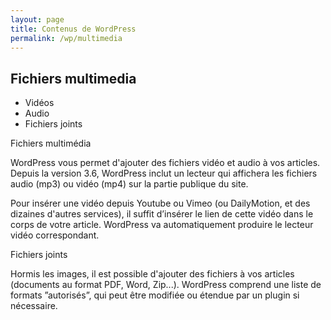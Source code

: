 ```yaml
---
layout: page
title: Contenus de WordPress
permalink: /wp/multimedia
---
```


Fichiers multimedia
---

- Vidéos
- Audio
- Fichiers joints

Fichiers multimédia

WordPress vous permet d'ajouter des fichiers vidéo et audio à vos articles. Depuis la version 3.6, WordPress inclut un lecteur qui affichera les fichiers audio (mp3) ou vidéo (mp4) sur la partie publique du site.

Pour insérer une vidéo depuis Youtube ou Vimeo (ou DailyMotion, et des dizaines d'autres services), il suffit d’insérer le lien de cette vidéo dans le corps de votre article. WordPress va automatiquement produire le lecteur vidéo correspondant.

Fichiers joints

Hormis les images, il est possible d'ajouter des fichiers à vos articles (documents au format PDF, Word, Zip...). WordPress comprend une liste de formats ”autorisés”, qui peut être modifiée ou étendue par un plugin si nécessaire.

